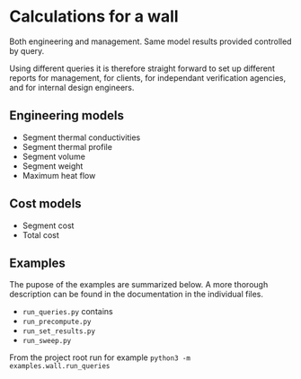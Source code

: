 # Calculations for a wall

Both engineering and management. Same model results provided controlled by query.

Using different queries it is therefore straight forward to set up different reports 
for management, for clients, for independant verification agencies, and 
for internal design engineers.

## Engineering models

* Segment thermal conductivities
* Segment thermal profile
* Segment volume
* Segment weight
* Maximum heat flow

## Cost models

* Segment cost
* Total cost

## Examples

The pupose of the examples are summarized below. A more thorough description 
can be found in the documentation in the individual files.

* `run_queries.py` contains
* `run_precompute.py`
* `run_set_results.py`
* `run_sweep.py`

From the project root run for example 
`python3 -m examples.wall.run_queries`


